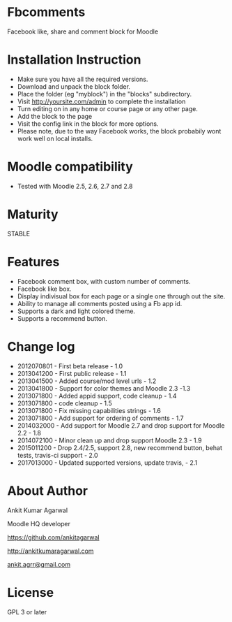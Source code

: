 Fbcomments
=====================

Facebook like, share and comment block for Moodle

Installation Instruction
=====================

* Make sure you have all the required versions.
* Download and unpack the block folder.
* Place the folder (eg "myblock") in the "blocks" subdirectory.
* Visit http://yoursite.com/admin to complete the installation
* Turn editing on in any home or course page or any other page.
* Add the block to the page
* Visit the config link in the block for more options.
* Please note, due to the way Facebook works, the block probabily wont work well on local installs.

Moodle compatibility
=====================
* Tested with Moodle 2.5, 2.6, 2.7 and 2.8

Maturity
====================
STABLE

Features
====================
* Facebook comment box, with custom number of comments.
* Facebook like box.
* Display indivisual box for each page or a single one through out the site.
* Ability to manage all comments posted using a Fb app id.
* Supports a dark and light colored theme.
* Supports a recommend button.

Change log
=====================
* 2012070801 - First beta release - 1.0
* 2013041200 - First public release - 1.1
* 2013041500 - Added course/mod level urls - 1.2
* 2013041800 - Support for color themes and Moodle 2.3 -1.3
* 2013071800 - Added appid support, code cleanup - 1.4
* 2013071800 - code cleanup - 1.5
* 2013071800 - Fix missing capabilities strings - 1.6
* 2013071800 - Add support for ordering of comments - 1.7
* 2014032000 - Add support for Moodle 2.7 and drop support for Moodle 2.2 - 1.8
* 2014072100 - Minor clean up and drop support Moodle 2.3 - 1.9
* 2015011200 - Drop 2.4/2.5, support 2.8, new recommend button, behat tests, travis-ci support - 2.0
* 2017013000 - Updated supported versions, update travis, - 2.1

About Author
=====================
Ankit Kumar Agarwal

Moodle HQ developer

https://github.com/ankitagarwal

http://ankitkumaragarwal.com

ankit.agrr@gmail.com

License
=====================

GPL 3 or later
